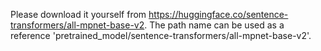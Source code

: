 Please download it yourself from https://huggingface.co/sentence-transformers/all-mpnet-base-v2. The path name can be used as a reference 'pretrained_model/sentence-transformers/all-mpnet-base-v2'. 
